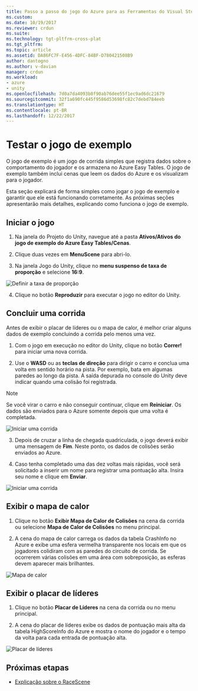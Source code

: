 ```yaml
---
title: Passo a passo do jogo do Azure para as Ferramentas do Visual Studio para Unity | Microsoft Docs
ms.custom: 
ms.date: 10/19/2017
ms.reviewer: crdun
ms.suite: 
ms.technology: tgt-pltfrm-cross-plat
ms.tgt_pltfrm: 
ms.topic: article
ms.assetid: DA86FC7F-E456-4DFC-84BF-D780421508B9
author: dantogno
ms.author: v-davian
manager: crdun
ms.workload:
- azure
- unity
ms.openlocfilehash: 7d0a7da4093b8f90ab76dee55f1ec9ad6dc21679
ms.sourcegitcommit: 32f1a690fc445f9586d53698fc82c7debd784eeb
ms.translationtype: HT
ms.contentlocale: pt-BR
ms.lasthandoff: 12/22/2017
---
```

# <a name="test-the-sample-game"></a>Testar o jogo de exemplo

O jogo de exemplo é um jogo de corrida simples que registra dados sobre o comportamento do jogador e os armazena no Azure Easy Tables. O jogo de exemplo também inclui cenas que leem os dados do Azure e os visualizam para o jogador.

Esta seção explicará de forma simples como jogar o jogo de exemplo e garantir que ele está funcionando corretamente. As próximas seções apresentarão mais detalhes, explicando como funciona o jogo de exemplo.

## <a name="starting-the-game"></a>Iniciar o jogo

1. Na janela do Projeto do Unity, navegue até a pasta **Ativos/Ativos do jogo de exemplo do Azure Easy Tables/Cenas**.

2. Clique duas vezes em **MenuScene** para abri-lo.

3. Na janela Jogo do Unity, clique no **menu suspenso de taxa de proporção** e selecione **16:9**.

  ![Definir a taxa de proporção](media/vstu_azure-test-sample-game-image1.png)

4. Clique no botão **Reproduzir** para executar o jogo no editor do Unity.


## <a name="complete-a-race"></a>Concluir uma corrida

Antes de exibir o placar de líderes ou o mapa de calor, é melhor criar alguns dados de exemplo concluindo a corrida pelo menos uma vez.

1. Com o jogo em execução no editor do Unity, clique no botão **Correr!** para iniciar uma nova corrida.

2. Use o **WASD** ou as **teclas de direção** para dirigir o carro e conclua uma volta em sentido horário na pista. Por exemplo, bata em algumas paredes ao longo da pista. A saída depurada no console do Unity deve indicar quando uma colisão foi registrada.

  >[!NOTE]
  > Se você virar o carro e não conseguir continuar, clique em **Reiniciar**. Os dados são enviados para o Azure somente depois que uma volta é completada.

  ![Iniciar uma corrida](media/vstu_azure-test-sample-game-image2.png)

3. Depois de cruzar a linha de chegada quadriculada, o jogo deverá exibir uma mensagem de **Fim**. Neste ponto, os dados de colisões serão enviados ao Azure.

4. Caso tenha completado uma das dez voltas mais rápidas, você será solicitado a inserir um nome para registrar uma pontuação alta. Insira seu nome e clique em **Enviar**.

  ![Iniciar uma corrida](media/vstu_azure-test-sample-game-image3.png)

## <a name="view-the-heatmap"></a>Exibir o mapa de calor

1. Clique no botão **Exibir Mapa de Calor de Colisões** na cena da corrida ou selecione **Mapa de Calor de Colisões** no menu principal.

2. A cena do mapa de calor carrega os dados da tabela CrashInfo no Azure e exibe uma esfera vermelha transparente nos locais em que os jogadores colidiram com as paredes do circuito de corrida. Se ocorrerem várias colisões em uma área com sobreposição, as esferas devem aparecer mais brilhantes.

  ![Mapa de calor](media/vstu_azure-test-sample-game-image4.png)

## <a name="view-the-leaderboard"></a>Exibir o placar de líderes

1. Clique no botão **Placar de Líderes** na cena da corrida ou no menu principal.

2. A cena do placar de líderes exibe os dados de pontuação mais alta da tabela HighScoreInfo do Azure e mostra o nome do jogador e o tempo da volta para cada entrada de pontuação alta.

  ![Placar de líderes](media/vstu_azure-test-sample-game-image5.png)

## <a name="next-step"></a>Próximas etapas

* [Explicação sobre o RaceScene](visual-studio-tools-for-unity-azure-racescene.md)
